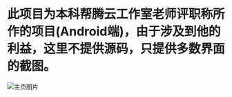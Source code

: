 # 此项目为本科帮腾云工作室老师评职称所作的项目(Android端)，由于涉及到他的利益，这里不提供源码，只提供多数界面的截图。
![主页图片](https://github.com/365318663/tengYunCRM/blob/master/%E5%9B%BE%E7%89%87/Screenshot_2020-09-09-16-33-13-222_com.tenyun.client_relationship.jpg)
